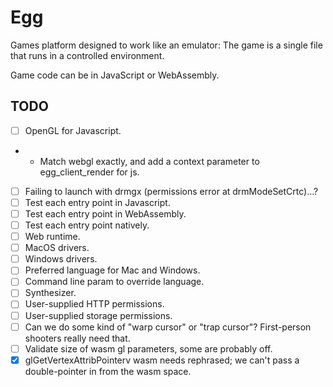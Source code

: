 # Egg

Games platform designed to work like an emulator: The game is a single file that runs in a controlled environment.

Game code can be in JavaScript or WebAssembly.

## TODO

- [ ] OpenGL for Javascript.
- - Match webgl exactly, and add a context parameter to egg_client_render for js.
- [ ] Failing to launch with drmgx (permissions error at drmModeSetCrtc)...?
- [ ] Test each entry point in Javascript.
- [ ] Test each entry point in WebAssembly.
- [ ] Test each entry point natively.
- [ ] Web runtime.
- [ ] MacOS drivers.
- [ ] Windows drivers.
- [ ] Preferred language for Mac and Windows.
- [ ] Command line param to override language.
- [ ] Synthesizer.
- [ ] User-supplied HTTP permissions.
- [ ] User-supplied storage permissions.
- [ ] Can we do some kind of "warp cursor" or "trap cursor"? First-person shooters really need that.
- [ ] Validate size of wasm gl parameters, some are probably off.
- [x] glGetVertexAttribPointerv wasm needs rephrased; we can't pass a double-pointer in from the wasm space.
